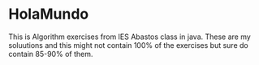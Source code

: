 # HolaMundo
This is Algorithm exercises from IES Abastos class in java. 
These are my soluutions and this might not contain 100% of the
exercises but sure do contain 85-90% of them.
